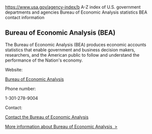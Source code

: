 

https://www.usa.gov/agency-index/b
A-Z index of U.S. government departments and agencies
Bureau of Economic Analysis statistics
BEA contact information

Bureau of Economic Analysis (BEA)
---------------------------------

The Bureau of Economic Analysis (BEA) produces economic accounts statistics that enable government and business decision makers, researchers, and the American public to follow and understand the performance of the Nation's economy.

Website:

[Bureau of Economic Analysis](https://www.bea.gov/)

Phone number:

1-301-278-9004

Contact:

[Contact the Bureau of Economic Analysis](https://www.bea.gov/help/contact-us)

[More information about Bureau of Economic Analysis  >](https://www.usa.gov/agencies/bureau-of-economic-analysis)
